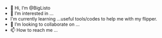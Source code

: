 - 👋 Hi, I’m @BigListo
- 👀 I’m interested in ...
- I'm currently learning ...useful tools/codes to help me with my flipper.
- 💞️ I’m looking to collaborate on ...
- 📫 How to reach me ...

<!---
BigListo/BigListo is a ✨ special ✨ repository because its `README.md` (this file) appears on your GitHub profile.
You can click the Preview link to take a look at your changes.
--->


